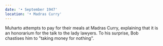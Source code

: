 ```yaml
---
date: '• September 1947'
location: '• Madras Curry'
---
```


Muharto attempts to pay for their meals at Madras Curry, explaining that
it is an honorarium for the talk to the lady lawyers. To his surprise,
Bob chastises him to "taking money for nothing".
